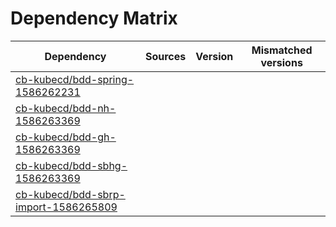 # Dependency Matrix

Dependency | Sources | Version | Mismatched versions
---------- | ------- | ------- | -------------------
[cb-kubecd/bdd-spring-1586262231](https://github.com/cb-kubecd/bdd-spring-1586262231.git) |  | []() | 
[cb-kubecd/bdd-nh-1586263369](https://github.com/cb-kubecd/bdd-nh-1586263369.git) |  | []() | 
[cb-kubecd/bdd-gh-1586263369](https://github.com/cb-kubecd/bdd-gh-1586263369.git) |  | []() | 
[cb-kubecd/bdd-sbhg-1586263369](https://github.com/cb-kubecd/bdd-sbhg-1586263369.git) |  | []() | 
[cb-kubecd/bdd-sbrp-import-1586265809](https://github.com/cb-kubecd/bdd-sbrp-import-1586265809.git) |  | []() | 
